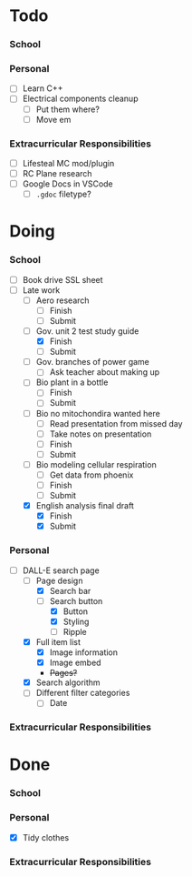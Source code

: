 # Todo
### School
### Personal
- [ ] Learn C++
- [ ] Electrical components cleanup
    - [ ] Put them where?
    - [ ] Move em
### Extracurricular Responsibilities
- [ ] Lifesteal MC mod/plugin
- [ ] RC Plane research
- [ ] Google Docs in VSCode
    - [ ] `.gdoc` filetype?

# Doing
### School
- [ ] Book drive SSL sheet
- [ ] Late work
    - [ ] Aero research
        - [ ] Finish
        - [ ] Submit
    - [ ] Gov. unit 2 test study guide
        - [x] Finish
        - [ ] Submit
    - [ ] Gov. branches of power game
        - [ ] Ask teacher about making up
    - [ ] Bio plant in a bottle
        - [ ] Finish
        - [ ] Submit
    - [ ] Bio no mitochondira wanted here
        - [ ] Read presentation from missed day
        - [ ] Take notes on presentation
        - [ ] Finish
        - [ ] Submit
    - [ ] Bio modeling cellular respiration
        - [ ] Get data from phoenix
        - [ ] Finish
        - [ ] Submit
    - [x] English analysis final draft
        - [x] Finish
        - [x] Submit
### Personal
- [ ] DALL-E search page
    - [ ] Page design
        - [x] Search bar
        - [ ] Search button
            - [x] Button
            - [x] Styling
            - [ ] Ripple
    - [x] Full item list
        - [x] Image information
        - [x] Image embed
        - ~~Pages?~~
    - [x] Search algorithm
    - [ ] Different filter categories
        - [ ] Date
### Extracurricular Responsibilities

# Done
### School
### Personal
- [x] Tidy clothes
### Extracurricular Responsibilities